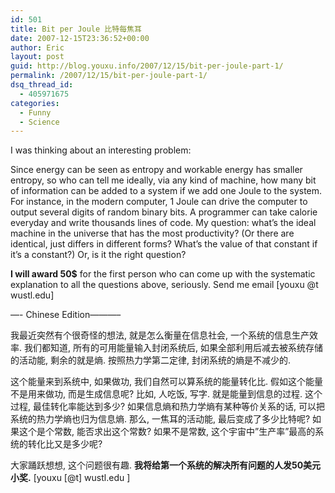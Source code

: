 ```yaml
---
id: 501
title: Bit per Joule 比特每焦耳
date: 2007-12-15T23:36:52+00:00
author: Eric
layout: post
guid: http://blog.youxu.info/2007/12/15/bit-per-joule-part-1/
permalink: /2007/12/15/bit-per-joule-part-1/
dsq_thread_id:
  - 405971675
categories:
  - Funny
  - Science
---
```

I was thinking about an interesting problem:

Since energy can be seen as entropy and workable energy has smaller entropy, so who can tell me ideally, via any kind of machine, how many bit of information can be added to a system if we add one Joule to the system. For instance, in the modern computer, 1 Joule can drive the computer to output several digits of random binary bits. A programmer can take calorie everyday and write thousands lines of code. My question: what&#8217;s the ideal machine in the universe that has the most productivity? (Or there are identical, just differs in different forms? What&#8217;s the value of that constant if it&#8217;s a constant?) Or, is it the right question?

**I will award 50$** for the first person who can come up with the systematic explanation to all the questions above, seriously. Send me email [youxu @t wustl.edu]

&#8212;- Chinese Edition&#8212;&#8212;&#8212;&#8211;

我最近突然有个很奇怪的想法, 就是怎么衡量在信息社会, 一个系统的信息生产效率. 我们都知道, 所有的可用能量输入封闭系统后, 如果全部利用后减去被系统存储的活动能, 剩余的就是熵. 按照热力学第二定律, 封闭系统的熵是不减少的.

这个能量来到系统中, 如果做功, 我们自然可以算系统的能量转化比. 假如这个能量不是用来做功, 而是生成信息呢? 比如, 人吃饭, 写字. 就是能量到信息的过程. 这个过程, 最佳转化率能达到多少? 如果信息熵和热力学熵有某种等价关系的话, 可以把系统的热力学熵也归为信息熵. 那么, 一焦耳的活动能, 最后变成了多少比特呢? 如果这个是个常数, 能否求出这个常数? 如果不是常数, 这个宇宙中&#8221;生产率&#8221;最高的系统的转化比又是多少呢?

大家踊跃想想, 这个问题很有趣. **我将给第一个系统的解决所有问题的人发50美元小奖.** [youxu [@t] wustl.edu ]